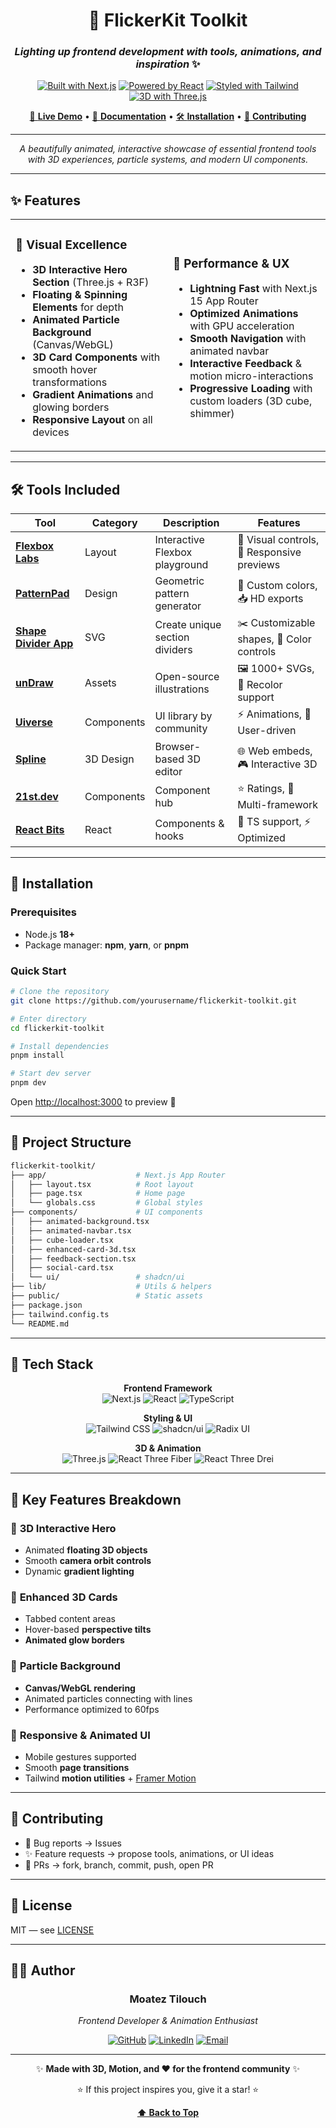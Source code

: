 <div align="center">

# 🌟 FlickerKit Toolkit

### *Lighting up frontend development with tools, animations, and inspiration* ✨

[![Built with Next.js](https://img.shields.io/badge/Built%20with-Next.js%2015-black?style=for-the-badge&logo=next.js)](https://nextjs.org/)
[![Powered by React](https://img.shields.io/badge/Powered%20by-React%2019-61DAFB?style=for-the-badge&logo=react)](https://reactjs.org/)
[![Styled with Tailwind](https://img.shields.io/badge/Styled%20with-Tailwind%20CSS-38B2AC?style=for-the-badge&logo=tailwind-css)](https://tailwindcss.com/)
[![3D with Three.js](https://img.shields.io/badge/3D%20with-Three.js-000000?style=for-the-badge&logo=three.js)](https://threejs.org/)

[🚀 **Live Demo**](https://your-demo-link.vercel.app) • [📖 **Documentation**](#-tools-included) • [🛠️ **Installation**](#-installation) • [🤝 **Contributing**](#-contributing)

---

*A beautifully animated, interactive showcase of essential frontend tools with 3D experiences, particle systems, and modern UI components.*

</div>

---

## ✨ Features

<table>
<tr>
<td width="50%">

### 🎨 **Visual Excellence**
- **3D Interactive Hero Section** (Three.js + R3F)
- **Floating & Spinning Elements** for depth
- **Animated Particle Background** (Canvas/WebGL)
- **3D Card Components** with smooth hover transformations
- **Gradient Animations** and glowing borders
- **Responsive Layout** on all devices

</td>
<td width="50%">

### 🚀 **Performance & UX**
- **Lightning Fast** with Next.js 15 App Router
- **Optimized Animations** with GPU acceleration
- **Smooth Navigation** with animated navbar
- **Interactive Feedback** & motion micro-interactions
- **Progressive Loading** with custom loaders (3D cube, shimmer)

</td>
</tr>
</table>

---

## 🛠️ Tools Included

<div align="center">

| Tool | Category | Description | Features |
|------|----------|-------------|----------|
| **[Flexbox Labs](https://fountn.design/resource/flexbox-labs/)** | Layout | Interactive Flexbox playground | 🎯 Visual controls, 📱 Responsive previews |
| **[PatternPad](https://patternpad.com)** | Design | Geometric pattern generator | 🎨 Custom colors, 📥 HD exports |
| **[Shape Divider App](https://www.shapedivider.app)** | SVG | Create unique section dividers | ✂️ Customizable shapes, 🎨 Color controls |
| **[unDraw](https://undraw.co)** | Assets | Open-source illustrations | 🖼️ 1000+ SVGs, 🎨 Recolor support |
| **[Uiverse](https://uiverse.io)** | Components | UI library by community | ⚡ Animations, 👥 User-driven |
| **[Spline](https://spline.design)** | 3D Design | Browser-based 3D editor | 🌐 Web embeds, 🎮 Interactive 3D |
| **[21st.dev](https://21st.dev)** | Components | Component hub | ⭐ Ratings, 🔧 Multi-framework |
| **[React Bits](https://www.reactbits.dev/)** | React | Components & hooks | 🔧 TS support, ⚡ Optimized |

</div>

---

## 🚀 Installation

### Prerequisites
- Node.js **18+**
- Package manager: **npm**, **yarn**, or **pnpm**

### Quick Start

```bash
# Clone the repository
git clone https://github.com/yourusername/flickerkit-toolkit.git

# Enter directory
cd flickerkit-toolkit

# Install dependencies
pnpm install

# Start dev server
pnpm dev
```

Open <http://localhost:3000> to preview 🎉

---

## 📁 Project Structure

```bash
flickerkit-toolkit/
├── app/                    # Next.js App Router
│   ├── layout.tsx          # Root layout
│   ├── page.tsx            # Home page
│   └── globals.css         # Global styles
├── components/             # UI components
│   ├── animated-background.tsx
│   ├── animated-navbar.tsx
│   ├── cube-loader.tsx
│   ├── enhanced-card-3d.tsx
│   ├── feedback-section.tsx
│   ├── social-card.tsx
│   └── ui/                 # shadcn/ui
├── lib/                    # Utils & helpers
├── public/                 # Static assets
├── package.json
├── tailwind.config.ts
└── README.md
```

---

## 🎨 Tech Stack

<div align="center">

**Frontend Framework**  
![Next.js](https://img.shields.io/badge/Next.js-15-black?style=flat&logo=next.js)
![React](https://img.shields.io/badge/React-19-61DAFB?style=flat&logo=react)
![TypeScript](https://img.shields.io/badge/TypeScript-5-3178C6?style=flat&logo=typescript)

**Styling & UI**  
![Tailwind CSS](https://img.shields.io/badge/Tailwind-4.1.9-38B2AC?style=flat&logo=tailwind-css)
![shadcn/ui](https://img.shields.io/badge/shadcn/ui-Latest-000?style=flat)
![Radix UI](https://img.shields.io/badge/Radix-UI-161618?style=flat)

**3D & Animation**  
![Three.js](https://img.shields.io/badge/Three.js-Latest-000?style=flat&logo=three.js)
![React Three Fiber](https://img.shields.io/badge/R3F-Latest-000?style=flat)
![React Three Drei](https://img.shields.io/badge/Drei-Latest-000?style=flat)

</div>

---

## 🎯 Key Features Breakdown

### 🌌 **3D Interactive Hero**
- Animated **floating 3D objects**
- Smooth **camera orbit controls**
- Dynamic **gradient lighting**

### 🎴 **Enhanced 3D Cards**
- Tabbed content areas
- Hover-based **perspective tilts**
- **Animated glow borders**

### 🎨 **Particle Background**
- **Canvas/WebGL rendering**
- Animated particles connecting with lines
- Performance optimized to 60fps

### 📱 **Responsive & Animated UI**
- Mobile gestures supported
- Smooth **page transitions**
- Tailwind **motion utilities** + [Framer Motion](https://www.framer.com/motion/)

---


## 🤝 Contributing

- 🐛 Bug reports → Issues
- ✨ Feature requests → propose tools, animations, or UI ideas
- 🔧 PRs → fork, branch, commit, push, open PR

---

## 📄 License

MIT — see [LICENSE](LICENSE)

---

## 👨‍💻 Author

<div align="center">

### **Moatez Tilouch**
*Frontend Developer & Animation Enthusiast*

[![GitHub](https://img.shields.io/badge/GitHub-MoatezTilouche-181717?style=for-the-badge&logo=github)](https://github.com/MoatezTilouche)
[![LinkedIn](https://img.shields.io/badge/LinkedIn-Moatez%20Tilouch-0A66C2?style=for-the-badge&logo=linkedin)](https://www.linkedin.com/in/moatez-tilouch-a58a96284/)
[![Email](https://img.shields.io/badge/Email-moateztilouch%40gmail.com-EA4335?style=for-the-badge&logo=gmail)](mailto:moateztilouch@gmail.com)

</div>

---

<div align="center">

✨ **Made with 3D, Motion, and ❤️ for the frontend community** ✨

⭐ If this project inspires you, give it a star! ⭐

**[⬆ Back to Top](#-flickerkit-toolkit)**

</div>
